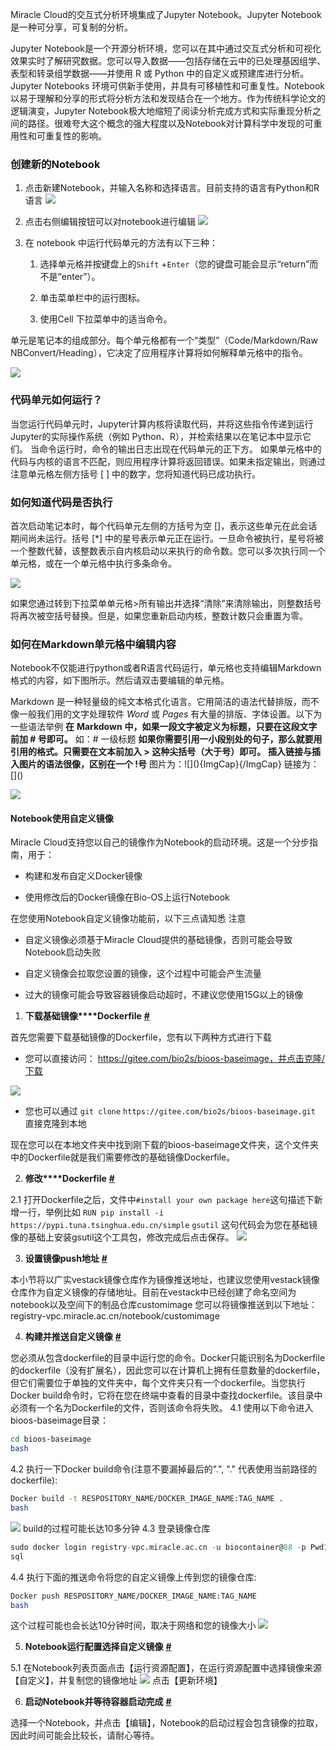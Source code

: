 Miracle Cloud的交互式分析环境集成了Jupyter Notebook。Jupyter Notebook是一种可分享，可复制的分析。

Jupyter Notebook是一个开源分析环境，您可以在其中通过交互式分析和可视化效果实时了解研究数据。您可以导入数据——包括存储在云中的已处理基因组学、表型和转录组学数据——并使用 R 或 Python 中的自定义或预建库进行分析。
Jupyter Notebooks 环境可供新手使用，并具有可移植性和可重复性。Notebook以易于理解和分享的形式将分析方法和发现结合在一个地方。作为传统科学论文的逻辑演变，Jupyter Notebook极大地缩短了阅读分析完成方式和实际重现分析之间的路径。很难夸大这个概念的强大程度以及Notebook对计算科学中发现的可重用性和可重复性的影响。

### 创建新的Notebook

1. 点击新建Notebook，并输入名称和选择语言。目前支持的语言有Python和R语言
![](https://lf3-volc-editor.volccdn.com/obj/volcfe/sop-public/upload_aadc2e0f5939a6e55f54d2d64e52567c)

2. 点击右侧编辑按钮可以对notebook进行编辑
![](https://lf3-volc-editor.volccdn.com/obj/volcfe/sop-public/upload_744dd4ca1361561525a7ced651715ac7)

3. 在 notebook 中运行代码单元的方法有以下三种：
	1. 选择单元格并按键盘上的`Shift` +`Enter`（您的键盘可能会显示“return”而不是“enter”）。
		
	2. 单击菜单栏中的运行图标。
		
	3. 使用Cell 下拉菜单中的适当命令。
		

单元是笔记本的组成部分。每个单元格都有一个“类型”（Code/Markdown/Raw NBConvert/Heading），它决定了应用程序计算将如何解释单元格中的指令。

![](https://lf6-volc-editor.volccdn.com/obj/volcfe/sop-public/upload_b237dfee4891d954287c33700beec5dc)
<br>

### 代码单元如何运行？

当您运行代码单元时，Jupyter计算内核将读取代码，并将这些指令传递到运行Jupyter的实际操作系统（例如 Python、R），并检索结果以在笔记本中显示它们。 当命令运行时，命令的输出日志出现在代码单元的正下方。
如果单元格中的代码与内核的语言不匹配，则应用程序计算将返回错误。如果未指定输出，则通过注意单元格左侧方括号 \[ \] 中的数字，您将知道代码已成功执行。
<br>

### 如何知道代码是否执行

首次启动笔记本时，每个代码单元左侧的方括号为空 \[\]，表示这些单元在此会话期间尚未运行。括号 \[\*\] 中的星号表示单元正在运行。一旦命令被执行，星号将被一个整数代替，该整数表示自内核启动以来执行的命令数。您可以多次执行同一个单元格，或在一个单元格中执行多条命令。

![](https://lf3-volc-editor.volccdn.com/obj/volcfe/sop-public/upload_2ba01fa56b629df0acb7ff1c6bd16526)

如果您通过转到下拉菜单单元格>所有输出并选择“清除”来清除输出，则整数括号将再次被空括号替换。但是，如果您重新启动内核，整数计数只会重置为零。
<br>

### 如何在Markdown单元格中编辑内容

Notebook不仅能进行python或者R语言代码运行，单元格也支持编辑Markdown格式的内容，如下图所示。然后请双击要编辑的单元格。

Markdown 是一种轻量级的纯文本格式化语言。它用简洁的语法代替排版，而不像一般我们用的文字处理软件 *Word* 或 *Pages* 有大量的排版、字体设置。以下为一些语法举例
**在** **Markdown** **中，如果一段文字被定义为标题，只要在这段文字前加 # 号即可。** 
如：# 一级标题
**如果你需要引用一小段别处的句子，那么就要用引用的格式。只需要在文本前加入 > 这种尖括号（大于号）即可。** 
**插入链接与插入图片的语法很像，区别在一个 !号**
图片为：!\[\](){ImgCap}{/ImgCap}
链接为：\[\]()

![](https://lf6-volc-editor.volccdn.com/obj/volcfe/sop-public/upload_759de5f0e676521d41db3e040c848bf2)

#### Notebook使用自定义镜像

Miracle Cloud支持您以自己的镜像作为Notebook的启动环境。这是一个分步指南，用于：

- 构建和发布自定义Docker镜像
	
- 使用修改后的Docker镜像在Bio-OS上运行Notebook
	

在您使用Notebook自定义镜像功能前，以下三点请知悉
注意

- 自定义镜像必须基于Miracle Cloud提供的基础镜像，否则可能会导致Notebook启动失败
	
- 自定义镜像会拉取您设置的镜像，这个过程中可能会产生流量
	
- 过大的镜像可能会导致容器镜像启动超时，不建议您使用15G以上的镜像
	

1. **下载基础镜像****Dockerfile** **[#](https://vsop-online.bytedance.net/doc/manage/detail/6653/detail/?DocumentID=196839#%E4%B8%8B%E8%BD%BD%E5%9F%BA%E7%A1%80%E9%95%9C%E5%83%8Fdockerfile)**
	

首先您需要下载基础镜像的Dockerfile，您有以下两种方式进行下载

- 您可以直接访问： https://gitee.com/bio2s/bioos-baseimage，并点击克隆/下载
	

![](https://portal.volccdn.com/obj/volcfe/cloud-universal-doc/upload_b381ffdbe56d2ca9ad35bb085aec03fa.png)

- 您也可以通过 `git clone` `https://gitee.com/bio2s/bioos-baseimage.git` 直接克隆到本地
	

现在您可以在本地文件夹中找到刚下载的bioos-baseimage文件夹，这个文件夹中的Dockerfile就是我们需要修改的基础镜像Dockerfile。

2. **修改****Dockerfile** **[#](https://vsop-online.bytedance.net/doc/manage/detail/6653/detail/?DocumentID=196839#%E4%BF%AE%E6%94%B9dockerfile)**
	

2.1 打开Dockerfile之后，文件中`#install your own package here`这句描述下新增一行，举例比如 `RUN pip install -i` `https://pypi.tuna.tsinghua.edu.cn/simple` `gsutil` 这句代码会为您在基础镜像的基础上安装gsutil这个工具包，修改完成后点击保存。
![](https://portal.volccdn.com/obj/volcfe/cloud-universal-doc/upload_392f4495dbe7e2618b8d57873fbcc01f.png)
<br>

3. **设置镜像push地址** **[#](https://vsop-online.bytedance.net/doc/manage/detail/6653/detail/?DocumentID=196839#%E8%AE%BE%E7%BD%AE%E9%95%9C%E5%83%8Fpush%E5%9C%B0%E5%9D%80)**
	

本小节将以广实vestack镜像仓库作为镜像推送地址，也建议您使用vestack镜像仓库作为自定义镜像的存储地址。目前在vestack中已经创建了命名空间为notebook以及空间下的制品仓库customimage 您可以将镜像推送到以下地址： registry-vpc.miracle.ac.cn/notebook/customimage

4. **构建并推送自定义镜像** **[#](https://vsop-online.bytedance.net/doc/manage/detail/6653/detail/?DocumentID=196839#%E6%9E%84%E5%BB%BA%E5%B9%B6%E6%8E%A8%E9%80%81%E8%87%AA%E5%AE%9A%E4%B9%89%E9%95%9C%E5%83%8F)**
	

您必须从包含dockerfile的目录中运行您的命令。Docker只能识别名为Dockerfile的dockerfile（没有扩展名），因此您可以在计算机上拥有任意数量的dockerfile，但它们需要位于单独的文件夹中，每个文件夹只有一个dockerfile。当您执行Docker build命令时，它将在您在终端中查看的目录中查找dockerfile。该目录中必须有一个名为Dockerfile的文件，否则该命令将失败。
4.1 使用以下命令进入 bioos-baseimage目录：

```bash
cd bioos-baseimage
bash
```

4.2 执行一下Docker build命令(注意不要漏掉最后的".", "." 代表使用当前路径的dockerfile):

```bash
Docker build -t RESPOSITORY_NAME/DOCKER_IMAGE_NAME:TAG_NAME .
bash
```

![](https://portal.volccdn.com/obj/volcfe/cloud-universal-doc/upload_e297f8dc3ef5a790e24280d0a351d814.png)
build的过程可能长达10多分钟 4.3 登录镜像仓库

```sql
sudo docker login registry-vpc.miracle.ac.cn -u biocontainer@88 -p Pwd123456!
sql
```

4.4 执行下面的推送命令将您的自定义镜像上传到您的镜像仓库:

```bash
Docker push RESPOSITORY_NAME/DOCKER_IMAGE_NAME:TAG_NAME
bash
```

这个过程可能也会长达10分钟时间，取决于网络和您的镜像大小
![](https://portal.volccdn.com/obj/volcfe/cloud-universal-doc/upload_da5eb7aabed1d4c9d54c2c17a6263a7c.png)
<br>

5. **Notebook运行配置选择自定义镜像** **[#](https://vsop-online.bytedance.net/doc/manage/detail/6653/detail/?DocumentID=196839#notebook%E8%BF%90%E8%A1%8C%E9%85%8D%E7%BD%AE%E9%80%89%E6%8B%A9%E8%87%AA%E5%AE%9A%E4%B9%89%E9%95%9C%E5%83%8F)**
	

5.1 在Notebook列表页面点击【运行资源配置】，在运行资源配置中选择镜像来源【自定义】，并复制您的镜像地址
![](https://portal.volccdn.com/obj/volcfe/cloud-universal-doc/upload_55b382c4b4d46347ec5f4374780f0d97.png)
点击【更新环境】

6. **启动Notebook并等待容器启动完成** **[#](https://vsop-online.bytedance.net/doc/manage/detail/6653/detail/?DocumentID=196839#%E5%90%AF%E5%8A%A8notebook%E5%B9%B6%E7%AD%89%E5%BE%85%E5%AE%B9%E5%99%A8%E5%90%AF%E5%8A%A8%E5%AE%8C%E6%88%90)**
	

选择一个Notebook，并点击【编辑】，Notebook的启动过程会包含镜像的拉取，因此时间可能会比较长，请耐心等待。
